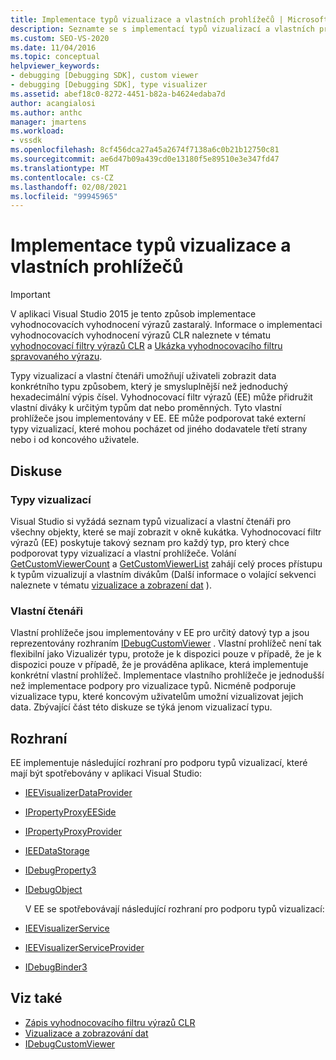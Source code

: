```yaml
---
title: Implementace typů vizualizace a vlastních prohlížečů | Microsoft Docs
description: Seznamte se s implementací typů vizualizací a vlastních prohlížečů, které uživateli umožňují zobrazit data způsobem, který je smysluplnější než výpis čísel.
ms.custom: SEO-VS-2020
ms.date: 11/04/2016
ms.topic: conceptual
helpviewer_keywords:
- debugging [Debugging SDK], custom viewer
- debugging [Debugging SDK], type visualizer
ms.assetid: abef18c0-8272-4451-b82a-b4624edaba7d
author: acangialosi
ms.author: anthc
manager: jmartens
ms.workload:
- vssdk
ms.openlocfilehash: 8cf456dca27a45a2674f7138a6c0b21b12750c81
ms.sourcegitcommit: ae6d47b09a439cd0e13180f5e89510e3e347fd47
ms.translationtype: MT
ms.contentlocale: cs-CZ
ms.lasthandoff: 02/08/2021
ms.locfileid: "99945965"
---
```

# <a name="implement-type-visualizers-and-custom-viewers"></a>Implementace typů vizualizace a vlastních prohlížečů
> [!IMPORTANT]
> V aplikaci Visual Studio 2015 je tento způsob implementace vyhodnocovacích vyhodnocení výrazů zastaralý. Informace o implementaci vyhodnocovacích vyhodnocení výrazů CLR naleznete v tématu [vyhodnocovací filtry výrazů CLR](https://github.com/Microsoft/ConcordExtensibilitySamples/wiki/CLR-Expression-Evaluators) a [Ukázka vyhodnocovacího filtru spravovaného výrazu](https://github.com/Microsoft/ConcordExtensibilitySamples/wiki/Managed-Expression-Evaluator-Sample).

 Typy vizualizací a vlastní čtenáři umožňují uživateli zobrazit data konkrétního typu způsobem, který je smysluplnější než jednoduchý hexadecimální výpis čísel. Vyhodnocovací filtr výrazů (EE) může přidružit vlastní diváky k určitým typům dat nebo proměnných. Tyto vlastní prohlížeče jsou implementovány v EE. EE může podporovat také externí typy vizualizací, které mohou pocházet od jiného dodavatele třetí strany nebo i od koncového uživatele.

## <a name="discussion"></a>Diskuse

### <a name="type-visualizers"></a>Typy vizualizací
 Visual Studio si vyžádá seznam typů vizualizací a vlastní čtenáři pro všechny objekty, které se mají zobrazit v okně kukátka. Vyhodnocovací filtr výrazů (EE) poskytuje takový seznam pro každý typ, pro který chce podporovat typy vizualizací a vlastní prohlížeče. Volání [GetCustomViewerCount](../../extensibility/debugger/reference/idebugproperty3-getcustomviewercount.md) a [GetCustomViewerList](../../extensibility/debugger/reference/idebugproperty3-getcustomviewerlist.md) zahájí celý proces přístupu k typům vizualizují a vlastním divákům (Další informace o volající sekvenci naleznete v tématu [vizualizace a zobrazení dat](../../extensibility/debugger/visualizing-and-viewing-data.md) ).

### <a name="custom-viewers"></a>Vlastní čtenáři
 Vlastní prohlížeče jsou implementovány v EE pro určitý datový typ a jsou reprezentovány rozhraním [IDebugCustomViewer](../../extensibility/debugger/reference/idebugcustomviewer.md) . Vlastní prohlížeč není tak flexibilní jako Vizualizér typu, protože je k dispozici pouze v případě, že je k dispozici pouze v případě, že je prováděna aplikace, která implementuje konkrétní vlastní prohlížeč. Implementace vlastního prohlížeče je jednodušší než implementace podpory pro vizualizace typů. Nicméně podporuje vizualizace typu, které koncovým uživatelům umožní vizualizovat jejich data. Zbývající část této diskuze se týká jenom vizualizací typu.

## <a name="interfaces"></a>Rozhraní
 EE implementuje následující rozhraní pro podporu typů vizualizací, které mají být spotřebovány v aplikaci Visual Studio:

- [IEEVisualizerDataProvider](../../extensibility/debugger/reference/ieevisualizerdataprovider.md)

- [IPropertyProxyEESide](../../extensibility/debugger/reference/ipropertyproxyeeside.md)

- [IPropertyProxyProvider](../../extensibility/debugger/reference/ipropertyproxyprovider.md)

- [IEEDataStorage](../../extensibility/debugger/reference/ieedatastorage.md)

- [IDebugProperty3](../../extensibility/debugger/reference/idebugproperty3.md)

- [IDebugObject](../../extensibility/debugger/reference/idebugobject.md)

  V EE se spotřebovávají následující rozhraní pro podporu typů vizualizací:

- [IEEVisualizerService](../../extensibility/debugger/reference/ieevisualizerservice.md)

- [IEEVisualizerServiceProvider](../../extensibility/debugger/reference/ieevisualizerserviceprovider.md)

- [IDebugBinder3](../../extensibility/debugger/reference/idebugbinder3.md)

## <a name="see-also"></a>Viz také
- [Zápis vyhodnocovacího filtru výrazů CLR](../../extensibility/debugger/writing-a-common-language-runtime-expression-evaluator.md)
- [Vizualizace a zobrazování dat](../../extensibility/debugger/visualizing-and-viewing-data.md)
- [IDebugCustomViewer](../../extensibility/debugger/reference/idebugcustomviewer.md)
